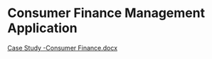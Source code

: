 # Consumer Finance Management Application
[Case Study -Consumer Finance.docx](https://github.com/priyaps2000/consumerfinancemanagement/files/9938805/Case.Study.-Consumer.Finance.docx)
